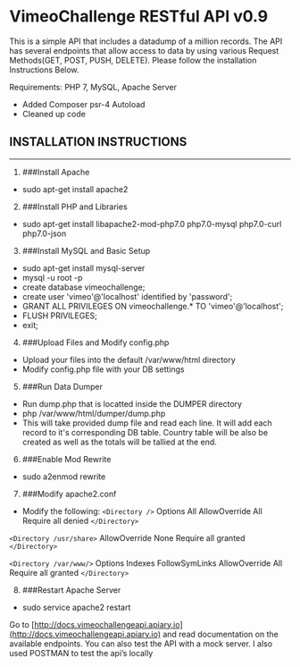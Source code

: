 # VimeoChallenge RESTful API v0.9
This is a simple API that includes a datadump of a million records. The API has several endpoints that allow access to data by using various Request Methods(GET, POST, PUSH, DELETE). 
Please follow the installation Instructions Below.

Requirements: PHP 7, MySQL, Apache Server

  * Added Composer psr-4 Autoload 
  * Cleaned up code

## INSTALLATION INSTRUCTIONS
------------------------------------------------------------------------------

1. ###Install Apache
  - sudo apt-get install apache2

2. ###Install PHP and Libraries
  - sudo apt-get install libapache2-mod-php7.0 php7.0-mysql php7.0-curl php7.0-json

3. ###Install MySQL and Basic Setup
  - sudo apt-get install mysql-server
  - mysql -u root -p
  - create database vimeochallenge;
  - create user 'vimeo'@'localhost' identified by 'password';
  - GRANT ALL PRIVILEGES ON vimeochallenge.* TO 'vimeo'@'localhost';
  - FLUSH PRIVILEGES;
  - exit;

4. ###Upload Files and Modify config.php
  - Upload your files into the default /var/www/html directory
  - Modify config.php file with your DB settings

5. ###Run Data Dumper
  - Run dump.php that is locatted inside the DUMPER directory
  - php /var/www/html/dumper/dump.php
  - This will take provided dump file and read each line.  It will add each record to it's corresponding DB table. Country table will be also be created as well as the totals will be tallied at the end.

6. ###Enable Mod Rewrite
  - sudo a2enmod rewrite

7. ###Modify apache2.conf
  - Modify the following: 
`<Directory />` 
	Options All 
	AllowOverride All 
	Require all denied 
`</Directory>` 
 
`<Directory /usr/share>` 
	AllowOverride None 
	Require all granted 
`</Directory>` 
 
`<Directory /var/www/>` 
	Options Indexes FollowSymLinks 
	AllowOverride All 
	Require all granted 
`</Directory>` 
 
8. ###Restart Apache Server
  - sudo service apache2 restart

Go to [http://docs.vimeochallengeapi.apiary.io](http://docs.vimeochallengeapi.apiary.io) and read documentation on the available endpoints.  You can also test the API with a mock server. I also used POSTMAN to test the api’s locally
